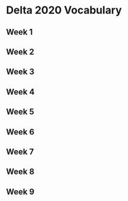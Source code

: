 # Delta 2020 Vocabulary

## Week 1
## Week 2
## Week 3
## Week 4
## Week 5
## Week 6
## Week 7
## Week 8
## Week 9
